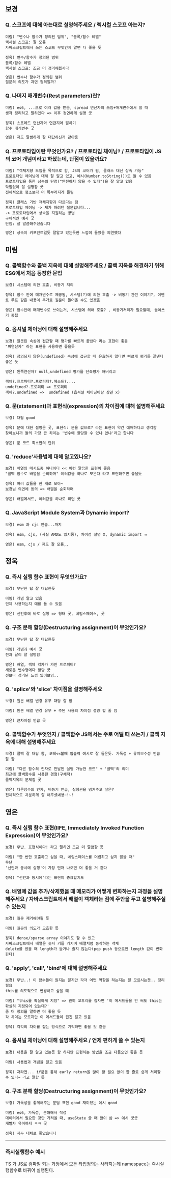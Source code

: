 ## 보경

### Q. **스코프에 대해 아는대로 설명해주세요 / 렉시컬 스코프 아는지?**

```
미림) "변수나 함수가 정의된 범위", "블록/함수 레벨"
렉시컬 스코프: 잘 모름
자바스크립트에서 쓰는 스코프 무엇인지 알면 더 좋을 듯
```

```
정욱) 변수/함수가 정의된 범위
블록/함수 레벨
렉시컬 스코프: 조금 더 정리해봅시다
```

```jsx
영은) 변수나 함수가 정의된 범위
질문의 의도가 과연 정의일까? 
```

### Q. **나머지 매개변수(Rest parameters)란?**

```
미림) es6, ...으로 여러 값을 받음, spread 연산자의 쓰임+매개변수에서 쓸 때
생각 정리하고 말하겠다 => 이후 정연하게 설명 굿
```

```
정욱) 스프레드 연산자와 연관지어 말하기
함수 매개변수 굿
```

```jsx
영은) 저도 깔쌈하게 잘 대답하신거 같아용
```

### Q. **프로토타입이란 무엇인가요? / 프로토타입 체이닝? / 프로토타입이 JS의 코어 개념이라고 하셨는데, 단점이 있을까요?**

```
미림) "객체지향 도입을 목적으로 함, JS의 코어가 됨, 클래스 대신 상속 가능"
프로토타입 체이닝에 대해 잘 알고 있고, 예시(Number.toString())도 들 수 있음
프로토타입을 통한 상속의 단점("안전하지 않을 수 있다")을 잘 알고 있음
막힘없이 잘 설명함 굿
전체적으로 평소보다 더 똑부러지게 들림
```

```
정욱) 클래스 기반 객체지향과 다르다는 점
프로토타입 체이닝 -> 제가 하려던 질문입니다...
-> 프로토타입에서 상속을 지원하는 방법
구체적인 예시 굿
단점: 잘 말씀해주셨습니다
```

```jsx
영은) 상속이 키포인트일듯 잘알고 있는듯한 느낌이 들었음 의연했다 
```

## 미림

### Q. 콜백함수와 콜백 지옥에 대해 설명해주세요 / 콜백 지옥을 해결하기 위해 ES6에서 처음 등장한 문법

```
보경) 시스템에 의한 호출, 비동기 처리
```

```
정욱) 함수 안에 매개변수로 제공됨, 시스템(?)에 의한 호출 -> 비동기 관련 이야기?, 이벤트 루프 같은 내용이 추가로 질문이 들어올 수도 있겠음
```

```
영은) 함수안에 매개변수로 쓰이는거, 시스템에 의해 호출? , 비동기처리가 필요할때, 들여쓰기 중첩
```

### Q. 옵셔널 체이닝에 대해 설명해주세요

```
보경) 잘못된 속성에 접근할 때 평가를 빠르게 끝낸다 라는 표현이 좋음
"피연산자" 라는 표현을 사용하면 좋을듯
```

```
정욱) 정의되지 않은(undefined) 속성에 접근할 때 유효하지 않다면 빠르게 평가를 끝낸다 좋은 듯
```

```
영은) 왼쪽연산자? null,undefined 평가를 단축평가 해버리고

객체?.프로퍼티?.프로퍼티?.메소드?.... 
undefined?.프로퍼티 => 프로퍼티
객체?.undefined =>  undefined (옵셔널 체이닝이랑 상관 x)
```

### Q. 문(statement)과 표현식(expression)의 차이점에 대해 설명해주세요

```
보경) 대답 good
```

```
정욱) 문에 대한 설명은 굿, 표현식: 문을 값으로? 라는 표현이 약간 애매하다고 생각함
찾아보니까 둘의 가장 큰 차이는 '변수에 할당할 수 있냐 없냐'라고 합니다
```

```
영은) 문 코드 최소한의 단위
```

### Q. 'reduce'사용법에 대해 알고있나요?

```
보경) 배열의 메서드중 하나이다 << 이런 깔끔한 표현이 좋음
"콜백 함수로 배열을 순회하며" 여러값을 하나로 모은다 라고 표현해주면 좋을듯
```

```
정욱) 여러 값들을 한 개로 모아~
보경님 의견에 동의 => 배열을 순회하며
```

```
영은) 배열메서드, 여러값을 하나로 리턴 굿
```

### Q. JavaScript Module System과 Dynamic import?

```
보경) esm 과 cjs 언급...까지
```

```
정욱) esm, cjs, (사실 AMD도 있지롱), 차이점 설명 X, dynamic import ㅠ
```

```
영은) esm, cjs / 저도 잘 모름,,
```

## 정욱

### Q. 즉시 실행 함수 표현이 무엇인가요?

```
보경) 무난한 답 잘 대답한듯
```

```
미림) 개념 알고 있음
언제 사용하는지 예를 들 수 있음
```

```
영은) 선언후에 바로 실행 => 형태 굿, 네임스페이스, 굿
```

### Q. 구조 **분해 할당(Destructuring assignment)이 무엇인가요?**

```
보경) 무난한 답 잘 대답한듯
```

```
미림) 개념과 예시 굿
전과 달리 잘 설명함
```

```
영은) 배열, 객체 각자가 가진 프로퍼티? 
새로운 변수명에다 할당 굿
전보다 정리된 느낌 있어보임..
```

### Q. **'splice'와 'slice' 차이점을 설명해주세요**

```
보경) 원본 배열 변경 유무 대답 잘 함
```

```
미림) 원본 배열 변경 유무 + 주된 사용의 차이점 설명 할 줄 암
```

```
영은) 큰차이점 언급 굿
```

### **Q. 콜백함수가 무엇인지 / 콜백함수 JS에서는 주로 어떨 때 쓰는가 / 콜백 지옥에 대해 설명해주세요**

```
보경) 콜백 잘 대답 함, 코테<<볼때 입출력 예시로 잘 들은듯. 가독성 + 유지보수성 언급 잘 함
```

```
미림) "다른 함수의 인자로 전달된 실행 가능한 코드" + '콜백'의 의미
최근에 콜백함수를 사용한 경험(구체적)
콜백지옥의 문제점 굿
```

```
영은) 다른함수의 인자, 비동기 언급, 실행권을 넘겨주고 싶은?
전체적으로 차분하게 잘 해주셨네용~!~!
```

## 영은

### Q. **즉시 실행 함수 표현(IIFE, Immediately Invoked Function Expression)이 무엇인가요?**

```
보경) 무난. 표현식이다! 라고 말하면 조금 더 깔끔할 듯 
```

```
미림) "한 번만 호출하고 싶을 때, 네임스페이스를 더럽히고 싶지 않을 때"
무난
'선언과 동시에 실행'이 가장 먼저 나오면 더 좋을 거 같다
```

```
정욱) "선언과 동시에"라는 표현이 중요할지도
```

### Q. **배열에 값을 추가/삭제했을 때 메모리가 어떻게 변화하는지 과정을 설명해주세요 / 자바스크립트에서 배열이 객체라는 점에 주안을 두고 설명해주실 수 있는지**

```
보경) 질문 제거해야될 듯
```

```
미림) 질문의 의도가 모호한 듯
```

```
정욱) dense/sparse array 이야기도 할 수 있고
자바스크립트에서 배열은 숫자 키를 가지며 배열처럼 동작하는 객체
delete를 썼을 때 length가 늘거나 줄지 않는다(pop push 등으로만 length 값이 변화한다)
```

### Q. **'apply', 'call', 'bind'에 대해 설명해주세요**

```
보경) 무난..! 이 함수들이 뭔지는 알지만 각각 어떤 역할을 하는지는 잘 모르시는듯.. 정리 필요
this를 의도적으로 변경하고 싶을 때
```

```
미림) "this를 확실하게 지정" => 괜히 꼬투리를 잡자면 '이 메서드들을 안 써도 this는 확실히 지정되어 있는데?'
좀 더 정의를 말하면 더 좋을 듯
각 차이는 모르지만 이 메서드들이 뭔진 알고 있음
```

```
정욱) 각각의 차이를 짚는 방식으로 기억하면 좋을 것 같음
```

### Q. 옵셔널 체이닝에 대해 설명해주세요 / 언제 편하게 쓸 수 있는지

```
보경) 내용을 잘 알고 있는듯 함 하지만 표현하는 방법을 조금 다듬으면 좋을 듯
```

```
미림) 사용법과 개념을 알고 있음
```

```
정욱) 저라면... if문을 통해 early return을 많이 할 필요 없이 한 줄로 쉽게 처리할 수 있다~ 라고 말할 듯
```

### Q. **구조 분해 할당(Destructuring assignment)이 무엇인가요?**

```
보경) 가독성을 좋게해주는 문법 표현 good 재미있는 예시 good
```

```
미림) es6, 가독성, 분해해서 작성
데이터에서 필요한 것만 가져올 때, useState 쓸 때 많이 씀 => 예시 굿굿
개발자 유머까지 ㅋㅋ 굿
```

```
정욱) 저두 대체로 좋았습니다
```

---

### 즉시실행함수 예시

TS 가 JS로 컴파일 되는 과정에서 모든 타입정의는 사라지는데 namespace는 즉시실행함수로 바뀌어 실행된다.